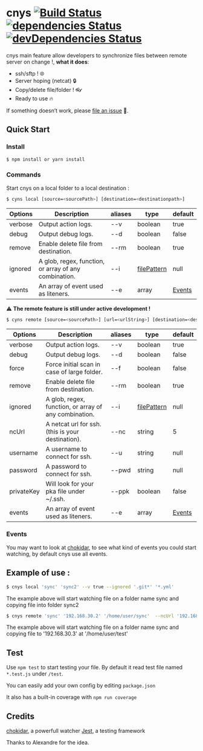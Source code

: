 # cnys [![Build Status](https://travis-ci.org/FabienGreard/cnys.svg?branch=master)](https://travis-ci.org/FabienGreard/cnys)[![dependencies Status](https://david-dm.org/FabienGreard/cnys/status.svg)](https://david-dm.org/FabienGreard/cnys)[![devDependencies Status](https://david-dm.org/FabienGreard/cnys/dev-status.svg)](https://david-dm.org/FabienGreard/cnys?type=dev)

cnys main feature allow developers to synchronize files between remote server on change !, **what it does**:

- ssh/sftp ! :globe_with_meridians:
- Server hoping (netcat) :lock:
- Copy/delete file/folder ! :eyeglasses:
- Ready to use :fire:

If something doesn’t work, please [file an issue](https://github.com/FabienGreard/cnys/issues/new) :bug:.

## Quick Start

### Install

```sh
$ npm install or yarn install
```

### Commands

Start cnys on a local folder to a local destination :

```sh
$ cyns local [source=<sourcePath>] [destination=<destinationpath>]
```

| Options | Description                                           | aliases | type                                                  | default           |
| ------- | ----------------------------------------------------- | ------- | ----------------------------------------------------- | ----------------- |
| verbose | Output action logs.                                   | --v     | boolean                                               | true              |
| debug   | Output debug logs.                                    | --d     | boolean                                               | false             |
| remove  | Enable delete file from destination.                  | --rm    | boolean                                               | true              |
| ignored | A glob, regex, function, or array of any combination. | --i     | [filePattern](https://github.com/micromatch/anymatch) | null              |
| events  | An array of event used as liteners.                   | --e     | array                                                 | [Events](#Events) |

:warning: **The remote feature is still under active development !**

```sh
$ cyns remote [source=<sourcePath>] [url=<urlString>] [destination=<destinationpath>]
```

| Options    | Description                                           | aliases | type                                                  | default           |
| ---------- | ----------------------------------------------------- | ------- | ----------------------------------------------------- | ----------------- |
| verbose    | Output action logs.                                   | --v     | boolean                                               | true              |
| debug      | Output debug logs.                                    | --d     | boolean                                               | false             |
| force      | Force initial scan in case of large folder.           | --f     | boolean                                               | false             |
| remove     | Enable delete file from destination.                  | --rm    | boolean                                               | true              |
| ignored    | A glob, regex, function, or array of any combination. | --i     | [filePattern](https://github.com/micromatch/anymatch) | null              |
| ncUrl      | A netcat url for ssh. (this is your destination).     | --nc    | string                                                | 5                 |
| username   | A username to connect for ssh.                        | --u     | string                                                | null              |
| password   | A password to connect for ssh.                        | --pwd   | string                                                | null              |
| privateKey | Will look for your pka file under ~/.ssh.             | --ppk   | boolean                                               | false             |
| events     | An array of event used as liteners.                   | --e     | array                                                 | [Events](#Events) |

### Events

You may want to look at [chokidar](https://github.com/paulmillr/chokidar), to see what kind of events you could start watching, by default cnys use all events.

## Example of use :

```sh
$ cnys local 'sync' 'sync2' --v true --ignored '.git*' '*.yml'
```

The example above will start watching file on a folder name sync and copying file into folder sync2

```sh
$ cnys remote 'sync' '192.168.30.2' '/home/user/sync'  --ncUrl '192.168.30.3' --username 'fgreard' --privateKey true
```

The example above will start watching file on a folder name sync and copying file to '192.168.30.3' at '/home/user/test'

## Test

Use `npm test` to start testing your file. By default it read test file named `*.test.js` under `/test`.

You can easily add your own config by editing `package.json`

It also has a built-in coverage with `npm run coverage`

## Credits

[chokidar](https://github.com/paulmillr/chokidar), a powerfull watcher
[Jest](https://facebook.github.io/jest/), a testing framework

Thanks to Alexandre for the idea.
